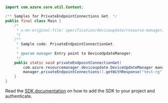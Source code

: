 ```java
import com.azure.core.util.Context;

/** Samples for PrivateEndpointConnections Get. */
public final class Main {
    /*
     * x-ms-original-file: specification/deviceupdate/resource-manager/Microsoft.DeviceUpdate/preview/2022-04-01-preview/examples/PrivateEndpointConnections/PrivateEndpointConnection_Get.json
     */
    /**
     * Sample code: PrivateEndpointConnectionGet.
     *
     * @param manager Entry point to DeviceUpdateManager.
     */
    public static void privateEndpointConnectionGet(
        com.azure.resourcemanager.deviceupdate.DeviceUpdateManager manager) {
        manager.privateEndpointConnections().getWithResponse("test-rg", "contoso", "peexample01", Context.NONE);
    }
}
```

Read the [SDK documentation](https://github.com/Azure/azure-sdk-for-java/blob/azure-resourcemanager-deviceupdate_1.0.0-beta.1/sdk/deviceupdate/azure-resourcemanager-deviceupdate/README.md) on how to add the SDK to your project and authenticate.

